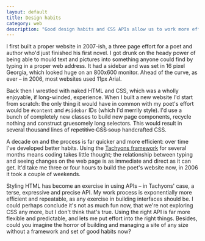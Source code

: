 ```yaml
---
layout: default
title: Design habits
category: web
description: "Good design habits and CSS APIs allow us to work more efficiently, predictably and faster. Choosing the right API and establishing good design habits is the key to working well."
---
```


I first built a proper website in 2007-ish, a three page effort for a poet and author who'd just finished his first novel. I got drunk on the heady power of being able to mould text and pictures into something anyone could find by typing in a proper web address. It had a sidebar and was set in 16 pixel Georgia, which looked huge on an 800x600 monitor. Ahead of the curve, as ever &#8211; in 2006, most websites used 11px Arial.

Back then I wrestled with naked HTML and CSS, which was a wholly enjoyable, if long-winded, experience. When I built a new website I'd start from scratch: the only thing it would have in common with my poet's effort would be `#content` and `#sidebar` IDs (which I'd merrily style). I'd use a bunch of completely new classes to build new page components, recycle nothing and construct gruesomely long selectors. This would result in several thousand lines of <del>repetitive CSS soup</del> handcrafted CSS.

A decade on and the process is far quicker and more efficient: over time I've developed better habits. Using the [Tachyons framework](http://tachyons.io/) for several months means coding takes little thought; the relationship between typing and seeing changes on the web page is as immediate and direct as it can get. It'd take me three or four hours to build the poet's website now, in 2006 it took a couple of weekends.

Styling HTML has become an exercise in using APIs &#8211; in Tachyons' case, a terse, expressive and precise API. My work process is exponentially more efficient and repeatable, as any exercise in building interfaces should be. I could perhaps conclude it's not as much fun now, that we're not exploring CSS any more, but I don't think that's true. Using the right API is far more flexible and predictable, and lets me put effort into the right things. Besides, could you imagine the horror of building and managing a site of any size without a framework and set of good habits now?
